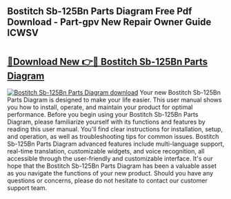 ## Bostitch Sb-125Bn Parts Diagram Free Pdf Download - Part-gpv New Repair Owner Guide lCWSV

# <h2><a href="http://dfqya2v.blite.top/?on=Bostitch+Sb-125Bn+Parts+Diagram">🔗Download New 👉🔴 Bostitch Sb-125Bn Parts Diagram</a></h2>

[![Bostitch Sb-125Bn Parts Diagram download](https://i.imgur.com/lujVjoI.png)](http://dfqya2v.blite.top/?on=Bostitch+Sb-125Bn+Parts+Diagram)
Your new Bostitch Sb-125Bn Parts Diagram is designed to make your life easier. This user manual shows you how to install, operate, and maintain your product for optimal performance. Before you begin using your Bostitch Sb-125Bn Parts Diagram, please familiarize yourself with its functions and features by reading this user manual. You'll find clear instructions for installation, setup, and operation, as well as troubleshooting tips for common issues. Bostitch Sb-125Bn Parts Diagram advanced features include multi-language support, real-time translation, customizable widgets, and voice recognition, all accessible through the user-friendly and customizable interface. It's our hope that the Bostitch Sb-125Bn Parts Diagram has been a valuable asset as you navigate the functions of your new product. Should you have any questions or concerns, please do not hesitate to contact our customer support team.
